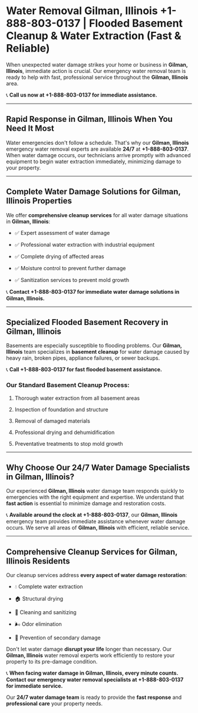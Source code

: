 # Water Removal Gilman, Illinois +1-888-803-0137 | Flooded Basement Cleanup & Water Extraction (Fast & Reliable)

When unexpected water damage strikes your home or business in **Gilman, Illinois**, immediate action is crucial. Our emergency water removal team is ready to help with fast, professional service throughout the **Gilman, Illinois** area. 

📞 **Call us now at +1-888-803-0137 for immediate assistance.**

---

## Rapid Response in Gilman, Illinois When You Need It Most

Water emergencies don't follow a schedule. That's why our **Gilman, Illinois** emergency water removal experts are available **24/7** at **+1-888-803-0137**. When water damage occurs, our technicians arrive promptly with advanced equipment to begin water extraction immediately, minimizing damage to your property.

---

## Complete Water Damage Solutions for Gilman, Illinois Properties

We offer **comprehensive cleanup services** for all water damage situations in **Gilman, Illinois**:

- ✅ Expert assessment of water damage  
- ✅ Professional water extraction with industrial equipment  
- ✅ Complete drying of affected areas  
- ✅ Moisture control to prevent further damage  
- ✅ Sanitization services to prevent mold growth  

📞 **Contact +1-888-803-0137 for immediate water damage solutions in Gilman, Illinois.**

---

## Specialized Flooded Basement Recovery in Gilman, Illinois

Basements are especially susceptible to flooding problems. Our **Gilman, Illinois** team specializes in **basement cleanup** for water damage caused by heavy rain, broken pipes, appliance failures, or sewer backups. 

📞 **Call +1-888-803-0137 for fast flooded basement assistance.**

### Our Standard Basement Cleanup Process:
1. Thorough water extraction from all basement areas  
2. Inspection of foundation and structure  
3. Removal of damaged materials  
4. Professional drying and dehumidification  
5. Preventative treatments to stop mold growth  

---

## Why Choose Our 24/7 Water Damage Specialists in Gilman, Illinois?

Our experienced **Gilman, Illinois** water damage team responds quickly to emergencies with the right equipment and expertise. We understand that **fast action** is essential to minimize damage and restoration costs.

📞 **Available around the clock at +1-888-803-0137**, our **Gilman, Illinois** emergency team provides immediate assistance whenever water damage occurs. We serve all areas of **Gilman, Illinois** with efficient, reliable service.

---

## Comprehensive Cleanup Services for Gilman, Illinois Residents

Our cleanup services address **every aspect of water damage restoration**:

- 💧 Complete water extraction  
- 🏠 Structural drying  
- 🧼 Cleaning and sanitizing  
- 🌬️ Odor elimination  
- 🚫 Prevention of secondary damage  

Don't let water damage **disrupt your life** longer than necessary. Our **Gilman, Illinois** water removal experts work efficiently to restore your property to its pre-damage condition.

📞 **When facing water damage in Gilman, Illinois, every minute counts. Contact our emergency water removal specialists at +1-888-803-0137 for immediate service.**

Our **24/7 water damage team** is ready to provide the **fast response** and **professional care** your property needs.